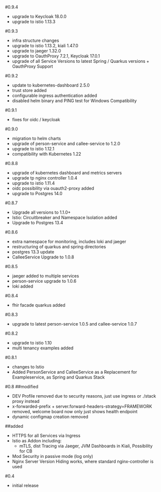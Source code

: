 #0.9.4
- upgrade to Keycloak 18.0.0
- upgrade to istio 1.13.3

#0.9.3
- infra structure changes
- upgrade to istio 1.13.2, kiali 1.47.0
- upgrade to jaeger 1.32.0
- upgrade to OauthProxy 7.2.1, Keycloak 17.0.1
- upgrade of all Service Versions to latest Spring / Quarkus versions + OauthProxy Support

#0.9.2
- update to kubernetes-dashboard 2.5.0
- trust store added
- configurable ingress authentication added
- disabled helm binary and PING test for Windows Compatibility

#0.9.1
- fixes for oidc / keycloak

#0.9.0
- migration to helm charts
- upgrade of person-service and callee-service to 1.2.0
- upgrade to istio 1.12.1
- compatibility with Kubernetes 1.22

#0.8.8
- upgrade of kubernetes dashboard and metrics servers
- upgrade tp nginx controller 1.0.4
- upgrade to istio 1.11.4
- oidc possibility via ouauth2-proxy added
- upgrade to Postgres 14.0

#0.8.7
- Upgrade all versions to 1.1.0+
- Istio: Circuitbreaker and Namespace Isolation added
- Upgrade to Postgres 13.4

#0.8.6
- extra namespace for monitoring, includes loki and jaeger
- restructuring of quarkus and spring directories
- postgres 13.3 update
- CalleeService Upgrade to 1.0.8

#0.8.5
- jaeger added to multiple services
- person-service upgrade to 1.0.6
- loki added

#0.8.4
- fhir facade quarkus added

#0.8.3
- upgrade to latest person-service 1.0.5 and callee-service 1.0.7

#0.8.2
- upgrade to istio 1.10
- multi tenancy examples added

#0.8.1
- changes to Istio
- Added PersonService and CalleeService as a Replacement for Exampleservice, as Spring and Quarkus Stack

#0.8
##modified
- DEV Profile removed due to security reasons, just use ingress or ./stack proxy instead
- x-forwarded-prefix + server.forward-headers-strategy=FRAMEWORK removed, welcome board now only just shows health endpoint
- dynamic configmap creation removed

##added
- HTTPS for all Services via Ingress
- Istio as Addon including:
    - mTLS, dist Tracing via Jaeger, JVM Dashboards in Kiali, Possibility for CB
- Mod Security in passive mode (log only)
- Nginx Server Version Hiding works, where standard nginx-controller is used

#0.4
- initial release